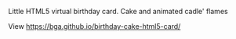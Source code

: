Little HTML5 virtual birthday card. Cake and animated cadle' flames

View https://bga.github.io/birthday-cake-html5-card/